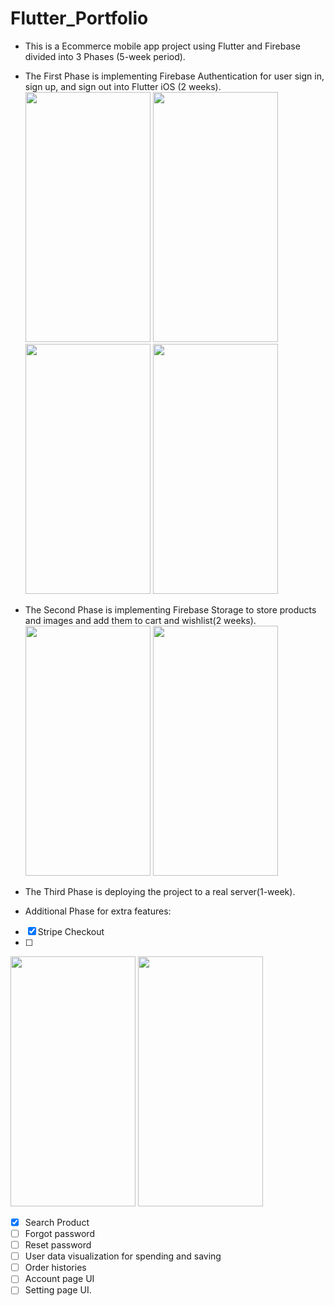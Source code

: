 # Flutter_Portfolio
* This is a Ecommerce mobile app project using Flutter and Firebase divided into 3 Phases (5-week period).
* The First Phase is implementing Firebase Authentication for user sign in, sign up, and sign out into Flutter iOS (2 weeks).
<img src="https://firebasestorage.googleapis.com/v0/b/flutterportfolio-22926.appspot.com/o/register.png?alt=media&token=79a19c40-b7a6-45da-be72-b9e4f2269a07" width="200" height="400"> <img src="https://firebasestorage.googleapis.com/v0/b/flutterportfolio-22926.appspot.com/o/login.png?alt=media&token=42ef1cfb-e256-44b3-abf3-c247b0384856" width="200" height="400">
<img src="https://firebasestorage.googleapis.com/v0/b/flutterportfolio-22926.appspot.com/o/login_facebook.png?alt=media&token=8bcd63cd-53ba-4b40-b4ec-f8aaed99801f" width="200" height="400"> <img src="https://firebasestorage.googleapis.com/v0/b/flutterportfolio-22926.appspot.com/o/homepage.png?alt=media&token=2855b833-a952-455e-b4e4-8a957bdebc7a" width="200" height="400">

* The Second Phase is implementing Firebase Storage to store products and images and add them to cart and wishlist(2 weeks).
<img src="https://firebasestorage.googleapis.com/v0/b/flutterportfolio-22926.appspot.com/o/wishlist.png?alt=media&token=28d74d93-52ba-41f3-883b-069e2e2c6bdf" width="200" height="400"> <img src="https://firebasestorage.googleapis.com/v0/b/flutterportfolio-22926.appspot.com/o/cart.png?alt=media&token=4731cc73-7634-46c0-96f1-68da967e00ac" width="200" height="400">

* The Third Phase is deploying the project to a real server(1-week).
* Additional Phase for extra features:
- [x] Stripe Checkout
- [ ] 
<img src="https://firebasestorage.googleapis.com/v0/b/flutterportfolio-22926.appspot.com/o/stripepayment.png?alt=media&token=9e9b9cba-313a-450d-a2d4-614cd6c6a94a" width="200" height="400"> <img src="https://firebasestorage.googleapis.com/v0/b/flutterportfolio-22926.appspot.com/o/stripepayment2.png?alt=media&token=0f06984d-3550-478d-afef-3fdb6444a00a" width="200" height="400">

- [x] Search Product
- [ ] Forgot password
- [ ] Reset password
- [ ] User data visualization for spending and saving
- [ ] Order histories
- [ ] Account page UI
- [ ] Setting page UI.  

